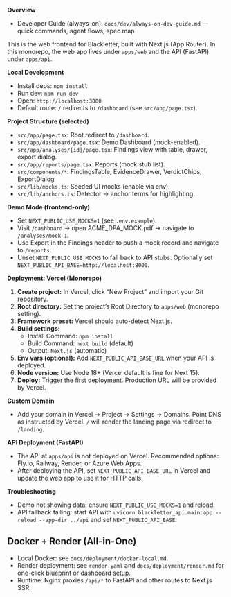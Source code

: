 **Overview**

- Developer Guide (always-on): `docs/dev/always-on-dev-guide.md` — quick commands, agent flows, spec map

This is the web frontend for Blackletter, built with Next.js (App Router). In this monorepo, the web app lives under `apps/web` and the API (FastAPI) under `apps/api`.

**Local Development**

- Install deps: `npm install`
- Run dev: `npm run dev`
- Open: `http://localhost:3000`
- Default route: `/` redirects to `/dashboard` (see `src/app/page.tsx`).

**Project Structure (selected)**

- `src/app/page.tsx`: Root redirect to `/dashboard`.
- `src/app/dashboard/page.tsx`: Demo Dashboard (mock-enabled).
- `src/app/analyses/[id]/page.tsx`: Findings view with table, drawer, export dialog.
- `src/app/reports/page.tsx`: Reports (mock stub list).
- `src/components/*`: FindingsTable, EvidenceDrawer, VerdictChips, ExportDialog.
- `src/lib/mocks.ts`: Seeded UI mocks (enable via env).
- `src/lib/anchors.ts`: Detector → anchor terms for highlighting.

**Demo Mode (frontend-only)**

- Set `NEXT_PUBLIC_USE_MOCKS=1` (see `.env.example`).
- Visit `/dashboard` → open ACME_DPA_MOCK.pdf → navigate to `/analyses/mock-1`.
- Use Export in the Findings header to push a mock record and navigate to `/reports`.
- Unset `NEXT_PUBLIC_USE_MOCKS` to fall back to API stubs. Optionally set `NEXT_PUBLIC_API_BASE=http://localhost:8000`.

**Deployment: Vercel (Monorepo)**

1. **Create project:** In Vercel, click “New Project” and import your Git repository.
2. **Root directory:** Set the project’s Root Directory to `apps/web` (monorepo setting).
3. **Framework preset:** Vercel should auto-detect Next.js.
4. **Build settings:**
   - Install Command: `npm install`
   - Build Command: `next build` (default)
   - Output: `Next.js` (automatic)
5. **Env vars (optional):** Add `NEXT_PUBLIC_API_BASE_URL` when your API is deployed.
6. **Node version:** Use Node 18+ (Vercel default is fine for Next 15).
7. **Deploy:** Trigger the first deployment. Production URL will be provided by Vercel.

**Custom Domain**

- Add your domain in Vercel → Project → Settings → Domains. Point DNS as instructed by Vercel. `/` will render the landing page via redirect to `/landing`.

**API Deployment (FastAPI)**

- The API at `apps/api` is not deployed on Vercel. Recommended options: Fly.io, Railway, Render, or Azure Web Apps.
- After deploying the API, set `NEXT_PUBLIC_API_BASE_URL` in Vercel and update the web app to use it for HTTP calls.

**Troubleshooting**

- Demo not showing data: ensure `NEXT_PUBLIC_USE_MOCKS=1` and reload.
- API fallback failing: start API with `uvicorn blackletter_api.main:app --reload --app-dir ../api` and set `NEXT_PUBLIC_API_BASE`.

## Docker + Render (All-in-One)

- Local Docker: see `docs/deployment/docker-local.md`.
- Render deployment: see `render.yaml` and `docs/deployment/render.md` for one-click blueprint or dashboard setup.
- Runtime: Nginx proxies `/api/*` to FastAPI and other routes to Next.js SSR.
